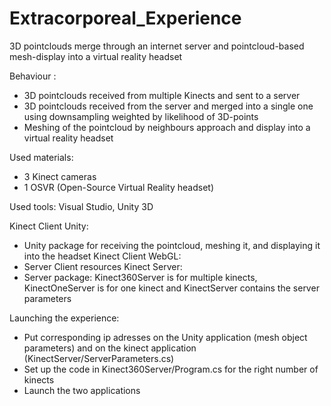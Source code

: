 # Extracorporeal_Experience

3D pointclouds merge through an internet server and pointcloud-based mesh-display into a virtual reality headset

Behaviour : 
  - 3D pointclouds received from multiple Kinects and sent to a server 
  - 3D pointclouds received from the server and merged into a single one using downsampling weighted by likelihood of 3D-points
  - Meshing of the pointcloud by neighbours approach and display into a virtual reality headset

Used materials: 
  - 3 Kinect cameras
  - 1 OSVR (Open-Source Virtual Reality headset)

Used tools: Visual Studio, Unity 3D

Kinect Client Unity: 
  - Unity package for receiving the pointcloud, meshing it, and displaying it into the headset 
Kinect Client WebGL:
  - Server Client resources
Kinect Server:
  - Server package: Kinect360Server is for multiple kinects, KinectOneServer is for one kinect and KinectServer contains the server parameters

Launching the experience: 
  - Put corresponding ip adresses on the Unity application (mesh object parameters) and on the kinect application (KinectServer/ServerParameters.cs)
  - Set up the code in Kinect360Server/Program.cs for the right number of kinects
  - Launch the two applications
